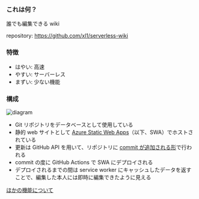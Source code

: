 ### これは何？

誰でも編集できる wiki

repository: <https://github.com/xl1/serverless-wiki>


### 特徴

- はやい: 高速
- やすい: サーバーレス
- まずい: 少ない機能


### 構成

![diagram](https://user-images.githubusercontent.com/705435/187239210-cd1fc911-0558-40d7-b9d2-2f319bdc709e.svg)

- Git リポジトリをデータベースとして使用している
- 静的 web サイトとして [Azure Static Web Apps](https://docs.microsoft.com/en-us/azure/static-web-apps/overview)（以下、SWA）でホストされている
- 更新は GitHub API を用いて、リポジトリに [commit が追加される形](https://github.com/xl1/serverless-wiki/commits/wiki)で行われる
- commit の度に GitHub Actions で SWA にデプロイされる
- デプロイされるまでの間は service worker にキャッシュしたデータを返すことで、編集した本人には即時に編集できたように見える


[ほかの機能について](/about/features)
